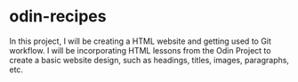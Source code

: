 # odin-recipes
 In this project, I will be creating a HTML website and getting used to Git workflow. I will be incorporating HTML lessons from the Odin Project to create a basic website design, such as headings, titles, images, paragraphs, etc. 